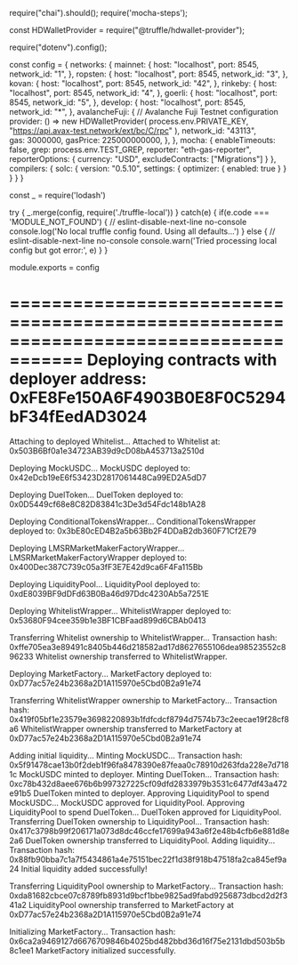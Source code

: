 require("chai").should();
require('mocha-steps');

const HDWalletProvider = require("@truffle/hdwallet-provider");

require("dotenv").config(); 

const config = {
    networks: {
        mainnet: {
            host: "localhost",
            port: 8545,
            network_id: "1",
        },
        ropsten: {
            host: "localhost",
            port: 8545,
            network_id: "3",
        },
        kovan: {
            host: "localhost",
            port: 8545,
            network_id: "42",
        },
        rinkeby: {
            host: "localhost",
            port: 8545,
            network_id: "4",
        },
        goerli: {
            host: "localhost",
            port: 8545,
            network_id: "5",
        },
        develop: {
            host: "localhost",
            port: 8545,
            network_id: "*",
	    },
        avalancheFuji: { // Avalanche Fuji Testnet configuration
            provider: () => new HDWalletProvider(
                process.env.PRIVATE_KEY, 
                "https://api.avax-test.network/ext/bc/C/rpc" 
            ),
            network_id: "43113",    
            gas: 3000000, 
            gasPrice: 225000000000, 
        },
    },
    mocha: {
        enableTimeouts: false,
        grep: process.env.TEST_GREP,
        reporter: "eth-gas-reporter",
        reporterOptions: {
            currency: "USD",
            excludeContracts: ["Migrations"]
        }
    },
    compilers: {
        solc: {
            version: "0.5.10",
            settings: {
                optimizer: {
                    enabled: true
                }
            }
        }
    }
}

const _ = require('lodash')

try {
    _.merge(config, require('./truffle-local'))
}
catch(e) {
    if(e.code === 'MODULE_NOT_FOUND') {
        // eslint-disable-next-line no-console
        console.log('No local truffle config found. Using all defaults...')
    } else {
        // eslint-disable-next-line no-console
        console.warn('Tried processing local config but got error:', e)
    }
}

module.exports = config




=====================================================================================
Deploying contracts with deployer address: 0xFE8Fe150A6F4903B0E8F0C5294bF34fEedAD3024
=====================================================================================

Attaching to deployed Whitelist...
Attached to Whitelist at: 0x503B6Bf0a1e34723AB39d9cD08bA453713a2510d

Deploying MockUSDC...
MockUSDC deployed to: 0x42eDcb19eE6f53423D2817061448Ca99ED2A5dD7

Deploying DuelToken...
DuelToken deployed to: 0x0D5449cf68e8C82D83841c3De3d54Fdc148b1A28

Deploying ConditionalTokensWrapper...
ConditionalTokensWrapper deployed to: 0x3bE80cED4B2a5b63Bb2F4DDaB2db360F71Cf2E79

Deploying LMSRMarketMakerFactoryWrapper...
LMSRMarketMakerFactoryWrapper deployed to: 0x400Dec387C739c05a3fF3E7E42d9ca6F4Fa115Bb

Deploying LiquidityPool...
LiquidityPool deployed to: 0xdE8039BF9dDFd63B0Ba46d97Ddc4230Ab5a7251E

Deploying WhitelistWrapper...
WhitelistWrapper deployed to: 0x53680F94cee359b1e3BF1CBFaad899d6CBAb0413

Transferring Whitelist ownership to WhitelistWrapper...
Transaction hash: 0xffe705ea3e89491c8405b446d218582ad17d8627655106dea98523552c896233
Whitelist ownership transferred to WhitelistWrapper.

Deploying MarketFactory...
MarketFactory deployed to: 0xD77ac57e24b2368a2D1A115970e5Cbd0B2a91e74

Transferring WhitelistWrapper ownership to MarketFactory...
Transaction hash: 0x419f05bf1e23579e3698220893b1fdfcdcf8794d7574b73c2eecae19f28cf8a6
WhitelistWrapper ownership transferred to MarketFactory at 0xD77ac57e24b2368a2D1A115970e5Cbd0B2a91e74

Adding initial liquidity...
Minting MockUSDC...
Transaction hash: 0x5f91478cae13b0f2deb1f96fa8478390e87feaa0c78910d263fda228e7d7181c
MockUSDC minted to deployer.
Minting DuelToken...
Transaction hash: 0xc78b432d8aee676b6b997327225cf09dfd2833979b3531c6477df43a472e91b5
DuelToken minted to deployer.
Approving LiquidityPool to spend MockUSDC...
MockUSDC approved for LiquidityPool.
Approving LiquidityPool to spend DuelToken...
DuelToken approved for LiquidityPool.
Transferring DuelToken ownership to LiquidityPool...
Transaction hash: 0x417c3798b99f206171a073d8dc46ccfe17699a943a6f2e48b4cfb6e881d8e2a6
DuelToken ownership transferred to LiquidityPool.
Adding liquidity...
Transaction hash: 0x88fb90bba7c1a7f5434861a4e75151bec22f1d38f918b47518fa2ca845ef9a24
Initial liquidity added successfully!

Transferring LiquidityPool ownership to MarketFactory...
Transaction hash: 0xda81682cbce07c8789fb8931d9bcf1bbe9825ad9fabd9256873dbcd2d2f341a2
LiquidityPool ownership transferred to MarketFactory at 0xD77ac57e24b2368a2D1A115970e5Cbd0B2a91e74

Initializing MarketFactory...
Transaction hash: 0x6ca2a9469127d6676709846b4025bd482bbd36d16f75e2131dbd503b5b8c1ee1
MarketFactory initialized successfully.